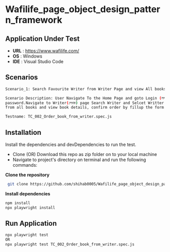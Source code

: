 # Wafilife_page_object_design_pattern_framework

## Application Under Test

- **URL** :  https://www.wafilife.com/
- **OS**  :  Windows
- **IDE** :  Visual Studio Code

## Scenarios
```bash
Scenario_1: Search Favourite Writer from Writer Page and view All books and selected One of Your Favourite Book and Confirm order.

Scenario Description: User Navigate To the Home Page and goto Login (লগইন / রেজিস্টার) page and Login with valid username/email and
password.Navigate to Writer(লেখক) page Search Writer and Selcet Writter and view all books of the selected writer, select a book
from all books and view book details, confirm order by fillup the form of user details and successfully logout.

Testname: TC_002_Order_book_from_writer.spec.js
```

## Installation
Install the dependencies and devDependencies to run the test.
- Clone (OR) Download this repo as zip folder on to your local machine
- Navigate to project's directory on terminal and run the following commands:
  
**Clone the repository**
```bash
 git clone https://github.com/shihab0005/Wafilife_page_object_design_pattern_framework.git
```
**Install dependencies**
```bash
npm install
npx playwright install
```
## Run Application
```bash
npx playwright test
OR
npx playwright test TC_002_Order_book_from_writer.spec.js
```

